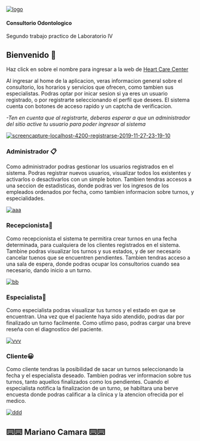 <a href="https://imgbb.com/"><img src="https://i.ibb.co/DVVRhpY/logo.png" alt="logo" border="0"></a>

#### Consultorio Odontologico

Segundo trabajo practico de Laboratorio IV

## Bienvenido 🚀

Haz click en sobre el nombre para ingresar a la web de <a href="https://marianocamara.github.io/TP_Lab4_2c_2019/" target="_blank" >Heart Care Center</a>

Al ingresar al home de la aplicacion, veras informacion general sobre el consultorio, los horarios y servicios que ofrecen, como tambien sus especialistas. Podras optar por inicar sesion si ya eres un usuario registrado, o por registrarte seleccionando el perfil que desees. El sistema cuenta con botones de acceso rapido y un captcha de verificacion.

*-Ten en cuenta que al registrarte, deberas esperar a que un administrador del sitio active tu usuario para poder ingresar al sistema*

<a href="https://ibb.co/GVPFbv2"><img src="https://i.ibb.co/jL4H1vM/screencapture-localhost-4200-registrarse-2019-11-27-23-19-10.png" alt="screencapture-localhost-4200-registrarse-2019-11-27-23-19-10" border="0"></a>

### Administrador 📋

Como administrador podras gestionar los usuarios registrados en el sistema. Podras registrar nuevos usuarios, visualizar todos los existentes y activarlos o desactivarlos con un simple boton. 
Tambien tendras accesos a una seccion de estadisticas, donde podras ver los ingresos de los empleados ordenados por fecha, como tambien informacion sobre turnos, y especialidades.

<a href="https://ibb.co/5LwfzTQ"><img src="https://i.ibb.co/bXD8y14/aaa.png" alt="aaa" border="0"></a>

### Recepcionista📢

Como recepcionista el sistema te permitira crear turnos en una fecha determinada, para cualquiera de los clientes registrados en el sistema. Tambine podras visualizar los turnos y sus estados, y de ser necesario cancelar tuenos que se encuentren pendientes.
Tambien tendras acceso a una sala de espera, donde podras ocupar los consultorios cuando sea necesario, dando inicio a un turno.

<a href="https://ibb.co/VL2GqRK"><img src="https://i.ibb.co/K5Fgrd1/bb.png" alt="bb" border="0"></a>

### Especialista💪

Como especialista podras visualizar tus turnos y el estado en que se encuentran. Una vez que el paciente haya sido atendido, podras dar por finalizado un turno facilmente. Como utlimo paso, podras cargar una breve reseña con el diagnostico del paciente.

<a href="https://ibb.co/6gbh1P9"><img src="https://i.ibb.co/f4tRnp6/vvv.png" alt="vvv" border="0"></a>

### Cliente😀

Como cliente tendras la posibilidad de sacar un turnos seleccionando la fecha y el especialista deseado. Tambien podras ver informacion sobre tus turnos, tanto aquellos finalizados como los pendientes. Cuando el especialista notifica la finalizacion de un turno, se habiltara una berve encuesta donde podras calificar a la clinica y la atencion ofrecida por el medico.

<a href="https://ibb.co/PGtyNht"><img src="https://i.ibb.co/yFVCXyV/ddd.png" alt="ddd" border="0"></a>

##     ⌨️⌨️ Mariano Camara ⌨️⌨️
